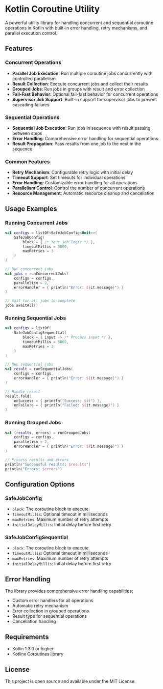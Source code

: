 # Kotlin Coroutine Utility

A powerful utility library for handling concurrent and sequential coroutine operations in Kotlin with built-in error handling, retry mechanisms, and parallel execution control.

## Features

### Concurrent Operations
- **Parallel Job Execution**: Run multiple coroutine jobs concurrently with controlled parallelism
- **Result Collection**: Execute concurrent jobs and collect their results
- **Grouped Jobs**: Run jobs in groups with result and error collection
- **Fail-Fast Behavior**: Optional fail-fast behavior for concurrent operations
- **Supervisor Job Support**: Built-in support for supervisor jobs to prevent cascading failures

### Sequential Operations
- **Sequential Job Execution**: Run jobs in sequence with result passing between steps
- **Error Handling**: Comprehensive error handling for sequential operations
- **Result Propagation**: Pass results from one job to the next in the sequence

### Common Features
- **Retry Mechanism**: Configurable retry logic with initial delay
- **Timeout Support**: Set timeouts for individual operations
- **Error Handling**: Customizable error handling for all operations
- **Parallelism Control**: Control the number of concurrent operations
- **Resource Management**: Automatic resource cleanup and cancellation

## Usage Examples

### Running Concurrent Jobs
```kotlin
val configs = listOf<SafeJobConfig<Unit>>(
    SafeJobConfig(
        block = { /* Your job logic */ },
        timeoutMillis = 5000,
        maxRetries = 3
    )
)

// Run concurrent jobs
val jobs = runConcurrentJobs(
    configs = configs,
    parallelism = 2,
    errorHandler = { println("Error: ${it.message}") }
)

// Wait for all jobs to complete
jobs.awaitAll()
```

### Running Sequential Jobs
```kotlin
val configs = listOf(
    SafeJobConfigSequential(
        block = { input -> /* Process input */ },
        timeoutMillis = 5000,
        maxRetries = 3
    )
)

// Run sequential jobs
val result = runSequentialJobs(
    configs = configs,
    errorHandler = { println("Error: ${it.message}") }
)

// Handle result
result.fold(
    onSuccess = { println("Success: $it") },
    onFailure = { println("Failed: ${it.message}") }
)
```

### Running Grouped Jobs
```kotlin
val (results, errors) = runGroupedJobs(
    configs = configs,
    parallelism = 2,
    errorHandler = { println("Error: ${it.message}") }
)

// Process results and errors
println("Successful results: $results")
println("Errors: $errors")
```

## Configuration Options

### SafeJobConfig
- `block`: The coroutine block to execute
- `timeoutMillis`: Optional timeout in milliseconds
- `maxRetries`: Maximum number of retry attempts
- `initialDelayMillis`: Initial delay before first retry

### SafeJobConfigSequential
- `block`: The coroutine block to execute
- `timeoutMillis`: Optional timeout in milliseconds
- `maxRetries`: Maximum number of retry attempts
- `initialDelayMillis`: Initial delay before first retry

## Error Handling

The library provides comprehensive error handling capabilities:
- Custom error handlers for all operations
- Automatic retry mechanism
- Error collection in grouped operations
- Result type for sequential operations
- Cancellation handling

## Requirements

- Kotlin 1.3.0 or higher
- Kotlinx Coroutines library

## License

This project is open source and available under the MIT License. 
